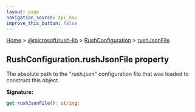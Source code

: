 ```yaml
---
layout: page
navigation_source: api_nav
improve_this_button: false
---
```



[Home](./index.md) &gt; [@microsoft/rush-lib](./rush-lib.md) &gt; [RushConfiguration](./rush-lib.rushconfiguration.md) &gt; [rushJsonFile](./rush-lib.rushconfiguration.rushjsonfile.md)

## RushConfiguration.rushJsonFile property

The absolute path to the "rush.json" configuration file that was loaded to construct this object.

<b>Signature:</b>

```typescript
get rushJsonFile(): string;
```
